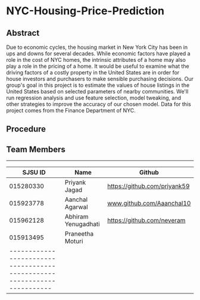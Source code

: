 # NYC-Housing-Price-Prediction

## Abstract

Due to economic cycles, the housing market in New York City has been in ups and downs for several decades. While economic factors have played a role in the cost of NYC homes, the intrinsic attributes of a home may also play a role in the pricing of a home. It would be useful to examine what the driving factors of a costly property in the United States are in order for house investors and purchasers to make sensible purchasing decisions. Our group's goal in this project is to estimate the values of house listings in the United States based on selected parameters of nearby communities. We'll run regression analysis and use feature selection, model tweaking, and other strategies to improve the accuracy of our chosen model. Data for this project comes from the Finance Department of NYC. 

## Procedure


## Team Members
------------------------------------------------------------------------
|   SJSU ID    |         Name       |             Github               |
|--------------|--------------------|----------------------------------|
|  015280330   | Priyank Jagad      | https://github.com/priyank59     |
|  015923778   | Aanchal Agarwal    | www.github.com/Aaanchal10        |
|  015962128   | Abhiram Yenugadhati| https://github.com/neveram       |
|  015913495   | Praneetha Moturi   |                                  |
-----------------------------------------------------------------------|
